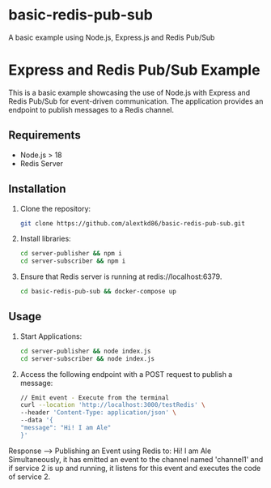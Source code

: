 # basic-redis-pub-sub
A basic example using Node.js, Express.js and Redis Pub/Sub

# Express and Redis Pub/Sub Example

This is a basic example showcasing the use of Node.js with Express and Redis Pub/Sub for event-driven communication. The application provides an endpoint to publish messages to a Redis channel.

## Requirements

- Node.js > 18
- Redis Server

## Installation

1. Clone the repository:

   ```bash
   git clone https://github.com/alextkd86/basic-redis-pub-sub.git
    ```

2. Install libraries:

    ```bash
    cd server-publisher && npm i
    cd server-subscriber && npm i
    ```

3. Ensure that Redis server is running at redis://localhost:6379.

    ```bash
    cd basic-redis-pub-sub && docker-compose up
    ```

## Usage
1. Start Applications:

     ```bash
    cd server-publisher && node index.js
    cd server-subscriber && node index.js
    ```
2. Access the following endpoint with a POST request to publish a message:

    ```bash
    // Emit event - Execute from the terminal
    curl --location 'http://localhost:3000/testRedis' \
    --header 'Content-Type: application/json' \
    --data '{
    "message": "Hi! I am Ale"
    }'
    ```


Response --> Publishing an Event using Redis to: Hi! I am Ale  
Simultaneously, it has emitted an event to the channel named 'channel1' and if service 2 is up and running, it listens for this event and executes the code of service 2.
